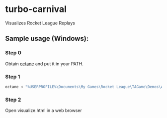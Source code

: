 # turbo-carnival
Visualizes Rocket League Replays

## Sample usage (Windows):


### Step 0

Obtain [octane](https://github.com/tfausak/octane/releases) and put it in your PATH.

### Step 1

```bash
octane < "%USERPROFILE%\Documents\My Games\Rocket League\TAGame\Demos\A12FC5C047140DC453037F8869B38900.replay" | python rocket_league_replay_decode.py > sample_data\demo.csv
```

### Step 2

Open visualize.html in a web browser
